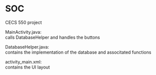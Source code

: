 # SOC
CECS 550 project

MainActivity.java:  
calls DatabaseHelper and handles the buttons

DatabaseHelper.java:  
contains the implementation of the database and associtated functions

activity_main.xml:  
contains the UI layout
